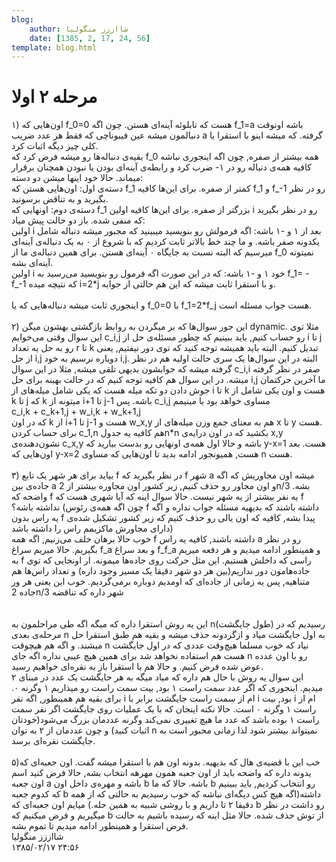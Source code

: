```yaml
---
blog:
    author: شااززز منگولیا
    date: [1385, 2, 17, 24, 56]
template: blog.html
---
```

# مرحله ۲ اولا

<div class="cnt">
۱) اون‌هایی که f_0=0 هست که تابلوئه آینه‌ای هستن. چون اگه f_1=a باشه اونوقت دنبالمون میشه عین فیبوناچی که فقط هر عدد ضریب a گرفته. که میشه اینو با استقرا یا کلی چیز دیگه اثبات کرد.<br/>بقیه‌ی دنباله‌ها رو میشه فرض کرد که f_0 همه بیشتر از صفره, چون اگه اینجوری نباشه کافیه همه‌ی دنباله رو در ۱- ضرب کرد و رابطه‌ی آینه‌ای بودن یا نبودن همچنان برقرار میماند. حالا خود اینها میشن دو دسته:<br/>دسته‌ی اول: اون‌هایی هستن که f_1 کمتر از صفره. برای این‌ها کافیه f_1 و f_-1 رو در نظر بگیرید و به تناقض برسونید.<br/>دسته‌ی دوم: اونهایی که f_1 بزرگتر از صفره. برای این‌ها کافیه اولین i رو در نظر بگیرید که منفی شده. باز دو حالت پیش میاد:<br/>اولین i بعد از ۱ و -۱ باشه: اگه فرمولش رو بنویسید میبینید که مجبور میشه دنباله شامل یکدونه صفر باشه. و ما چند خط بالاتر ثابت کردیم که با شروع از ۰ به یک دنباله‌ی آینه‌ای میرسیم که البته نسبت به جایگاه ۰ آینه‌ای هستن. برای همین دنباله‌ی ما از f_0 نمیتونه آینه‌ای بشه.<br/>اولین i خود ۱ و -۱ باشه: که در این صورت اگه فرمول رو بنویسید می‌رسید به f_1= - f_-1 که نتیچه میده i=2*j و با استقرا ثابت میشه که این هم حالتی از جوابه.<br/><br/>و اینجوری ثابت میشه دنباله‌هایی که یا f_0=0 با f_1=2*f_j هست جواب مسئله است.<br/><br/>۲) این جور سوال‌ها که بر میگردن به روابط بازگشتی بهشون میگن dynamic. مثلا توی این سوال وقتی می‌خوایم c_i,j رو حساب کنیم, باید ببینیم که چطور مسئله‌ی حل از i تا j رو به حل یه تعداد r تا k تبدیل کنیم. البته باید همیشه توجه کنید که توی دور نیفتیم, یعنی از حل i,j دوباره نرسیم به خود i,j. البته در این سوال‌ها یک سری حالت اولیه هم در نظر گرفته میشه که جوابشون بدیهی تلقی میشه, مثلا در این سوال c_i,i صفر در نظر گرفته میشه. در این سوال هم کافیه توجه کنیم که در حالت بهینه برای حل i,j ما آخرین حرکتمان جوش دادن دو تکه میله هست که یکی شامل میله‌های از i تا k هست و اون یکی شامل از k تا j که k میتونه از i+1 تا j-1 باشه. پس c_i,j مساوی خواهد بود با  مینیمم<br/>c_i,k  +  c_k+1,j  +  w_i,k  +  w_k+1,j<br/>که در اون k از i+1 تا j-1 هست و w_x,y هم به معنای جمع وزن میله‌های از x تا y هست.<br/>برای حساب کردن c_1,n هم کافیه یه جدولn*n بکشید که در اون درایه‌ی x,y نشون‌دهنده‌ی c_x,y باشه و حالا اول همه‌ی اونهایی رو بدست بیارید که y-x=1 هست. بعد اون‌هایی که y-x=2 هست, همیونجور ادامه بدید تا اون‌هایی که مساوی n هست.<br/><br/>۳) بیاید برای هر شهر یک تابع f در نظر بگیرید که f شهر a میشه اون مجاوریش که اگه جاده‌ی بین a و اون مجاور رو حذف کنیم, زیر کشور اون مجاوره بیشتر از 2n/3 بشه. واضحه که f یه نفر بیشتر از یه شهر نیست. حالا سوال اینه که آیا شهری هست که f نداشته باشه؟ (چون اگه همه‌ی رئوس f داشته باشند که بدیهیه مسئله جواب نداره و اگه یه راس بدون f پیدا بشه, کافیه که اون یالی رو حذف کنیم که زیر کشور تشکیل شده‌ی دارای مجاورش ماکزیمم راس را داشته باشد)<br/>خوب حالا برهان خلف می‌زنیم, اگه همه f داشته باشند, کافیه یه راس a رو در نظر بگیریم. حالا میریم سراغ f_a و بعد سراغ f_f_a و همینطور ادامه میدیم و هر دفعه میریم به f راسی که داخلش هستیم. این مثل حرکت روی جاده‌ها میمونه. ار اونجایی که توی جاده‌هامون دور نداریم(بین هر دو شهر دقیقا یک مسیر وجود داره) و تعداد راس‌ها هم متناهیه, پس یه زمانی از جاده‌ای که اومدیم دوباره برمی‌گردیم. خوب این یعنی هر ور جاده 2n/3 شهر داره که تناقضه<br/><br/><br/>این یه روش استقرا داره که میگه اگه طی مراحلمون به n(طول جایگشت) رسیدیم که در مرحله‌ی بعدی n به اول جایگشت میاد و ازگردونه حذف میشه و بقیه هم طبق استقرا حل میشند. و اگه هم هیچوقت n نیاد که خوب مسلما هیچ‌وقت عددی که در اول جایگشت هست هم استفاده نخواهد شد برای همین هیچ عیبی نداره اگه جای n رو با اون عدده عوض شده فرض کنیم. و حالا هم با استقرا باز به نقره‌ای خواهیم رسید.<br/>این سوال یه روش با حال هم داره که میاد میگه به هر حایگشت یک عدد در مبنای ۲ میدیم. اینجوری که اگر عدد سمت راست ۱ بود, بیت سمت راست رو میذاریم ۱ وگرنه ۰.  برای بقیه هم همینطور, اگه نفر i ام از سمت راست جایگشت برابر با i بود, بیت i ام از راست ۱ وگرنه ۰ است. حالا نکته اینجان که با یک عملیات روی جایگشت اگر نفر سمت راست ۱ بوده باشد که عدد ما هیچ تغییری نمی‌کند وگرنه عددمان بزرگ می‌شود(خودتان اثبات کنید) و چون عددمان از ۲ به توان n نمیتواند بیشتر شود لذا زمانی محبور است به جایگشت نقره‌ای برسد.<br/><br/>۵)خب این با قضیه‌ی هال که بدیهیه. بدونه اون هم با استقرا میشه گفت. اون جعبه‌ای که یدونه داره که واضحه باید از اون جعبه همون مهرهه انتخاب بشه, حالا فرض کنید اسم اون جعبه a باشه و مهره‌ی داخل اون b باشه. حالا که ما b رو انتخاب کردیم, باید ببینیم که کدوم جعبه b داشته(اگه هیچ کس دیگه‌ای نباشه که خوب رسیدیم به حالتی که از همه دقیقا ۲ تا داریم و با روشی شبیه به همین حله.) میایم اون جعبه‌ای که b رو داشت در نظر میگیریم و فرض میکنیم که b از توش حذف شده. حالا مثل اینه که رسیده باشیم به حالت فرض استقرا و همینطور ادامه میدیم تا تموم بشه.
</div>

<div class="blog-info">
    <div class="blog-author">شااززز منگولیا</div>
    <div class="blog-date">۱۳۸۵/۰۲/۱۷ ۲۴:۵۶</div>
</div>

